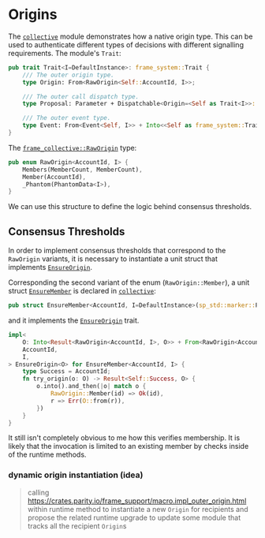 # Origins

The [`collective`](https://crates.parity.io/pallet_collective/) module demonstrates how a native origin type. This can be used to authenticate different types of decisions with different signalling requirements. The module's `Trait`:

```rust
pub trait Trait<I=DefaultInstance>: frame_system::Trait {
	/// The outer origin type.
	type Origin: From<RawOrigin<Self::AccountId, I>>;

	/// The outer call dispatch type.
	type Proposal: Parameter + Dispatchable<Origin=<Self as Trait<I>>::Origin>;

	/// The outer event type.
	type Event: From<Event<Self, I>> + Into<<Self as frame_system::Trait>::Event>;
}
```

The [`frame_collective::RawOrigin`](https://crates.parity.io/pallet_collective/enum.RawOrigin.html) type:

```rust
pub enum RawOrigin<AccountId, I> {
    Members(MemberCount, MemberCount),
    Member(AccountId),
    _Phantom(PhantomData<I>),
}
```

We can use this structure to define the logic behind consensus thresholds.

## Consensus Thresholds

In order to implement consensus thresholds that correspond to the `RawOrigin` variants, it is necessary to instantiate a unit struct that implements [`EnsureOrigin`](https://crates.parity.io/sp_runtime/traits/trait.EnsureOrigin.html).

Corresponding the second variant of the enum (`RawOrigin::Member`), a unit struct [`EnsureMember`](https://crates.parity.io/pallet_collective/struct.EnsureMember.html) is declared in [`collective`](https://crates.parity.io/pallet_collective/):

```rust
pub struct EnsureMember<AccountId, I=DefaultInstance>(sp_std::marker::PhantomData<(AccountId, I)>);
```

and it implements the [`EnsureOrigin`](https://crates.parity.io/sp_runtime/traits/trait.EnsureOrigin.html) trait.

```rust
impl<
	O: Into<Result<RawOrigin<AccountId, I>, O>> + From<RawOrigin<AccountId, I>>,
	AccountId,
	I,
> EnsureOrigin<O> for EnsureMember<AccountId, I> {
	type Success = AccountId;
	fn try_origin(o: O) -> Result<Self::Success, O> {
		o.into().and_then(|o| match o {
			RawOrigin::Member(id) => Ok(id),
			r => Err(O::from(r)),
		})
	}
}
```

It still isn't completely obvious to me how this verifies membership. It is likely that the invocation is limited to an existing member by checks inside of the runtime methods.

### dynamic origin instantiation (idea)
> calling  https://crates.parity.io/frame_support/macro.impl_outer_origin.html within runtime method to instantiate a new `Origin` for recipients and propose the related runtime upgrade to update some module that tracks all the recipient `Origin`s
